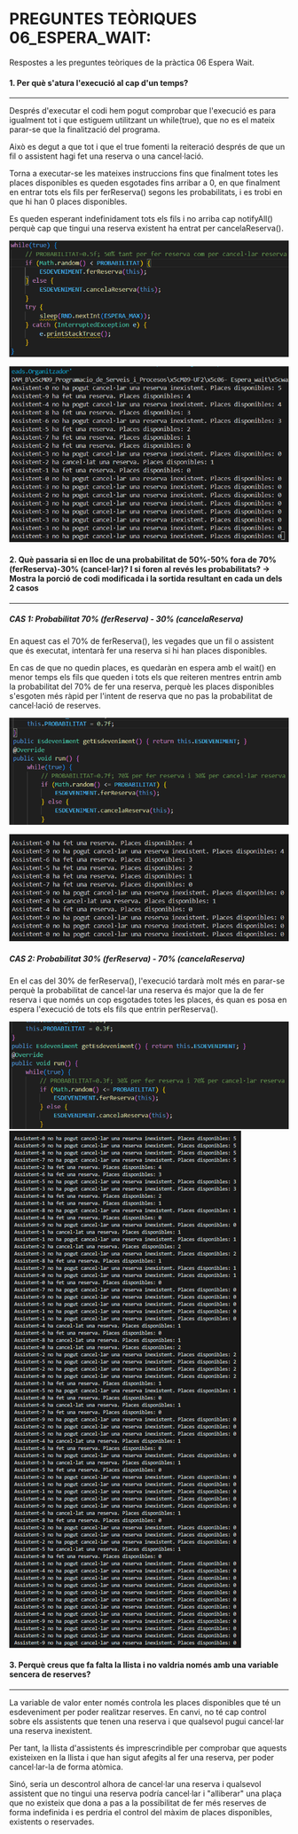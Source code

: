 # PREGUNTES TEÒRIQUES 06_ESPERA_WAIT:

Respostes a les preguntes teòriques de la pràctica 06 Espera Wait.

#### 1. Per què s'atura l'execució al cap d'un temps?
---

Després d'executar el codi hem pogut comprobar que l'execució es para igualment tot i que estiguem utilitzant un while(true), que no es el mateix parar-se que la finalització del programa.

Això es degut a que tot i que el true fomenti la reiteració després de que un fil o assistent hagi fet una reserva o una cancel·lació.

Torna a executar-se les mateixes instruccions fins que finalment totes les places disponibles es queden esgotades fins arribar a 0, en que finalment en entrar tots els fils per ferReserva() segons les probabilitats, i es trobi en que hi han 0 places disponibles.

Es queden esperant indefinidament tots els fils i no arriba cap notifyAll() perquè cap que tingui una reserva existent ha entrat per cancelaReserva().

![Codi inicial 0](screenshots/0-codi-inicial.png)

![Sortida 0](screenshots/1-resultat-50-50.png)

#### 2. Què passaria si en lloc de una probabilitat de 50%-50% fora de 70% (ferReserva)-30% (cancel·lar)? I si foren al revés les probabilitats? → Mostra la porció de codi modificada i la sortida resultant en cada un dels 2 casos
---

##### CAS 1: Probabilitat 70% (ferReserva) - 30% (cancelaReserva)

En aquest cas el 70% de ferReserva(), les vegades que un fil o assistent que és executat, intentarà fer una reserva si hi han places disponibles.

En cas de que no quedin places, es quedaràn en espera amb el wait() en menor temps els fils que queden i tots els que reiteren mentres entrin amb la probabilitat del 70% de fer una reserva, perquè les places disponibles s'esgoten més ràpid per l'intent de reserva que no pas la probabilitat de cancel·lació de reserves.

![Codi cas 1](screenshots/2-codi-cas-70-30.png)

![Sortida 1](screenshots/3-resultat-70-30.png)

##### CAS 2: Probabilitat 30% (ferReserva) - 70% (cancelaReserva)

En el cas del 30% de ferReserva(), l'execució tardarà molt més en parar-se perquè la probabilitat de cancel·lar una reserva és major que la de fer reserva i que només un cop esgotades totes les places, és quan es posa en espera l'execució de tots els fils que entrin perReserva().

![Codi cas 2](screenshots/4-codi-cas-30-70.png)
![Sortida 2](screenshots/5-resultat-30-70.png)

#### 3. Perquè creus que fa falta la llista i no valdria només amb una variable sencera de reserves?
---

La variable de valor enter només controla les places disponibles que té un esdeveniment per poder realitzar reserves. En canvi, no té cap control sobre els assistents que tenen una reserva i que qualsevol pugui cancel·lar una reserva inexistent.

Per tant, la llista d'assistents és imprescrindible per comprobar que aquests existeixen en la llista i que han sigut afegits al fer una reserva, per poder cancel·lar-la de forma atòmica.

Sinó, seria un descontrol alhora de cancel·lar una reserva i qualsevol assistent que no tingui una reserva podría cancel·lar i "alliberar" una plaça que no existeix que dona a pas a la possibilitat de fer més reserves de forma indefinida i es perdria el control del màxim de places disponibles, existents o reservades.